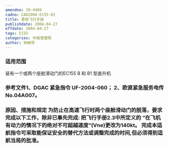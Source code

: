 ```yaml
---
amendno: 39-4409  
cadno: CAD2004-E155-02  
title: 更改飞行手册  
publishdate: 2004-04-27  
effdate: 2004-04-27  
tags: E155  
categories: 中南管理局  
author: 钟颖芬  
---
```

  
### 适用范围  
装有一个或两个座舱滑动门的EC155 B 和 B1 型直升机  
  
<!--more-->  
### 参考文件1、DGAC 紧急指令 UF-2004-060； 2、欧直紧急服务电传 No.04A007。  
  
### 原因、措施和规定 为防止在高速飞行时两个座舱滑动门的脱落，要求完成以下工作，除非已事先完成:     把飞行手册2.3中所定义的 “在飞机有动力的情况下的绝对不可超越速度”(Vne)更改为140kt。     完成本适航指令可采取能保证安全的替代方法或调整完成的时间,但必须得到适航当局的批准。  
